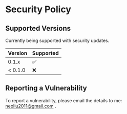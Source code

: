 # Security Policy

## Supported Versions

Currently being supported with security updates.

| Version | Supported          |
| ------- | ------------------ |
| 0.1.x   | :white_check_mark: |
| < 0.1.0 | :x:                |

## Reporting a Vulnerability

To report a vulnerability, please email the details to me: neoliu2011@gmail.com .
